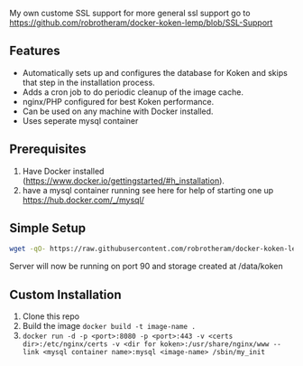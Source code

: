 My own custome SSL support for more general ssl support go to https://github.com/robrotheram/docker-koken-lemp/blob/SSL-Support


## Features
* Automatically sets up and configures the database for Koken and skips that step in the installation process.
* Adds a cron job to do periodic cleanup of the image cache.
* nginx/PHP configured for best Koken performance.
* Can be used on any machine with Docker installed.
* Uses seperate mysql container

## Prerequisites
1. Have Docker installed (https://www.docker.io/gettingstarted/#h_installation).
2. have a mysql container running see here for help of starting one up https://hub.docker.com/_/mysql/

## Simple Setup
~~~bash
wget -qO- https://raw.githubusercontent.com/robrotheram/docker-koken-lemp/master/create_koken.sh | sudo bash
~~~
Server will now be running on port 90 and storage created at /data/koken


## Custom Installation
1. Clone this repo
2. Build the image `docker build -t image-name .`
3. `docker run -d -p <port>:8080 -p <port>:443 -v <certs dir>:/etc/nginx/certs -v <dir for koken>:/usr/share/nginx/www --link <mysql container name>:mysql <image-name> /sbin/my_init`
